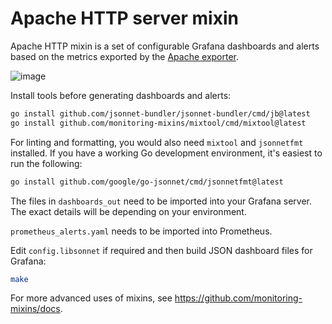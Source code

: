 # Apache HTTP server mixin

Apache HTTP mixin is a set of configurable Grafana dashboards and alerts based on the metrics exported by the [Apache exporter](https://github.com/Lusitaniae/apache_exporter).

![image](https://user-images.githubusercontent.com/14870891/167886371-92c60942-bbfa-43d2-ba16-ee13e629020a.png)

Install tools before generating dashboards and alerts:

```bash
go install github.com/jsonnet-bundler/jsonnet-bundler/cmd/jb@latest
go install github.com/monitoring-mixins/mixtool/cmd/mixtool@latest
```

For linting and formatting, you would also need `mixtool` and `jsonnetfmt` installed. If you
have a working Go development environment, it's easiest to run the following:

```bash
go install github.com/google/go-jsonnet/cmd/jsonnetfmt@latest
```

The files in `dashboards_out` need to be imported
into your Grafana server.  The exact details will be depending on your environment.

`prometheus_alerts.yaml` needs to be imported into Prometheus.

Edit `config.libsonnet` if required and then build JSON dashboard files for Grafana:

```bash
make
```

For more advanced uses of mixins, see
https://github.com/monitoring-mixins/docs.
